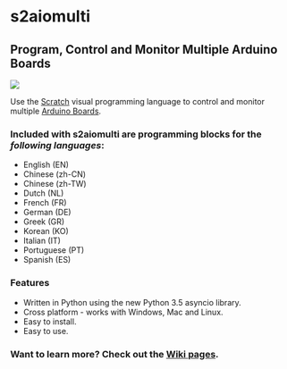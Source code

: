 # s2aiomulti
## Program, Control and Monitor Multiple Arduino Boards
![](https://github.com/MrYsLab/s2aiomulti/blob/master/documentation/logo.png)

Use the [Scratch](https://scratch.mit.edu/) visual programming language to control and monitor multiple [Arduino Boards](https://www.arduino.cc/). 

### **Included with s2aiomulti are programming blocks** for the _**following languages**_:
* English (EN)
* Chinese (zh-CN)
* Chinese (zh-TW)
* Dutch (NL)
* French (FR)
* German (DE)
* Greek (GR)
* Korean (KO)
* Italian (IT)
* Portuguese (PT)
* Spanish (ES)

### **Features**
* Written in Python using the new Python 3.5 asyncio library. 
* Cross platform - works with Windows, Mac and Linux.
* Easy to install.
* Easy to use.

### Want to learn more? Check out the [Wiki pages](https://github.com/MrYsLab/s2aiomulti/wiki).




